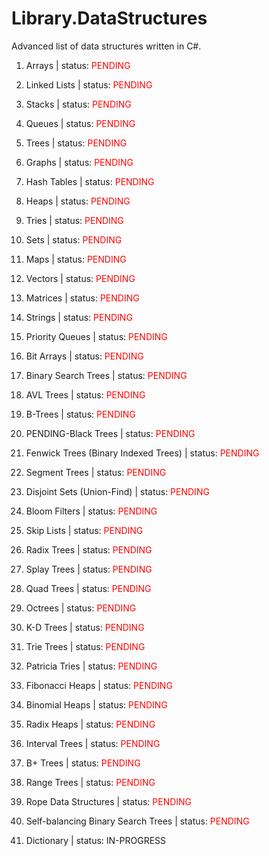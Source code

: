 # Library.DataStructures

Advanced list of data structures written in C#.

1.  Arrays | status: <span style="color:red">PENDING</span>

2.  Linked Lists | status: <span style="color:red">PENDING</span>

3.  Stacks | status: <span style="color:red">PENDING</span>

4.  Queues | status: <span style="color:red">PENDING</span>

5.  Trees | status: <span style="color:red">PENDING</span>

6.  Graphs | status: <span style="color:red">PENDING</span>

7.  Hash Tables | status: <span style="color:red">PENDING</span>

8.  Heaps | status: <span style="color:red">PENDING</span>

9.  Tries | status: <span style="color:red">PENDING</span>

10. Sets | status: <span style="color:red">PENDING</span>

11. Maps | status: <span style="color:red">PENDING</span>

12. Vectors | status: <span style="color:red">PENDING</span>

13. Matrices | status: <span style="color:red">PENDING</span>

14. Strings | status: <span style="color:red">PENDING</span>

15. Priority Queues | status: <span style="color:red">PENDING</span>

16. Bit Arrays | status: <span style="color:red">PENDING</span>

17. Binary Search Trees | status: <span style="color:red">PENDING</span>

18. AVL Trees | status: <span style="color:red">PENDING</span>

19. B-Trees | status: <span style="color:red">PENDING</span>

20. PENDING-Black Trees | status: <span style="color:red">PENDING</span>

21. Fenwick Trees (Binary Indexed Trees) | status: <span style="color:red">PENDING</span>

22. Segment Trees | status: <span style="color:red">PENDING</span>

23. Disjoint Sets (Union-Find) | status: <span style="color:red">PENDING</span>

24. Bloom Filters | status: <span style="color:red">PENDING</span>

25. Skip Lists | status: <span style="color:red">PENDING</span>

26. Radix Trees | status: <span style="color:red">PENDING</span>

27. Splay Trees | status: <span style="color:red">PENDING</span>

28. Quad Trees | status: <span style="color:red">PENDING</span>

29. Octrees | status: <span style="color:red">PENDING</span>

30. K-D Trees | status: <span style="color:red">PENDING</span>

31. Trie Trees | status: <span style="color:red">PENDING</span>

32. Patricia Tries | status: <span style="color:red">PENDING</span>

33. Fibonacci Heaps | status: <span style="color:red">PENDING</span>

34. Binomial Heaps | status: <span style="color:red">PENDING</span>

35. Radix Heaps | status: <span style="color:red">PENDING</span>

36. Interval Trees | status: <span style="color:red">PENDING</span>

37. B+ Trees | status: <span style="color:red">PENDING</span>

38. Range Trees | status: <span style="color:red">PENDING</span>

39. Rope Data Structures | status: <span style="color:red">PENDING</span>

40. Self-balancing Binary Search Trees | status: <span style="color:red">PENDING</span>

41. Dictionary | status: IN-PROGRESS

